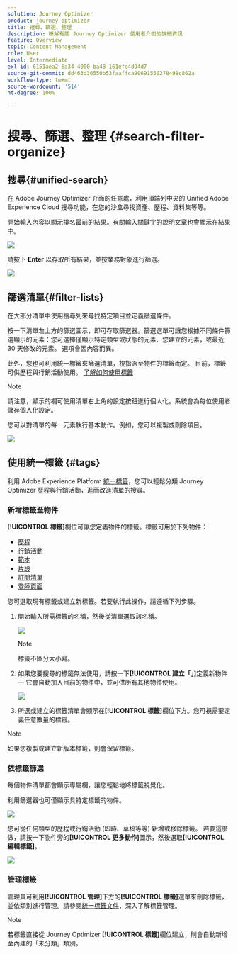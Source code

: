 ```yaml
---
solution: Journey Optimizer
product: journey optimizer
title: 搜尋、篩選、整理
description: 瞭解有關 Journey Optimizer 使用者介面的詳細資訊
feature: Overview
topic: Content Management
role: User
level: Intermediate
exl-id: 6151aea2-6a34-4000-ba48-161efe4d94d7
source-git-commit: dd463d36550b53faaffca90691550278498c862a
workflow-type: tm+mt
source-wordcount: '514'
ht-degree: 100%

---
```


# 搜尋、篩選、整理 {#search-filter-organize}

## 搜尋{#unified-search}

在 Adobe Journey Optimizer 介面的任意處，利用頂端列中央的 Unified Adobe Experience Cloud 搜尋功能，在您的沙盒尋找資產、歷程、資料集等等。 

開始輸入內容以顯示排名最前的結果。有關輸入關鍵字的說明文章也會顯示在結果中。

![](assets/unified-search.png)

請按下 **Enter** 以存取所有結果，並按業務對象進行篩選。

![](assets/search-and-filter.png)

## 篩選清單{#filter-lists}

在大部分清單中使用搜尋列來尋找特定項目並定義篩選條件。

按一下清單左上方的篩選圖示，即可存取篩選器。篩選選單可讓您根據不同條件篩選顯示的元素：您可選擇僅顯示特定類型或狀態的元素、您建立的元素，或最近 30 天修改的元素。 選項會因內容而異。

此外，您也可利用統一標籤來篩選清單，視指派至物件的標籤而定。 目前，標籤可供歷程與行銷活動使用。 [了解如何使用標籤](#tags)

>[!NOTE]
>
>請注意，顯示的欄可使用清單右上角的設定按鈕進行個人化。系統會為每位使用者儲存個人化設定。

您可以對清單的每一元素執行基本動作。例如，您可以複製或刪除項目。

![](assets/journey4.png)

## 使用統一標籤 {#tags}

利用 Adobe Experience Platform [統一標籤](https://experienceleague.adobe.com/docs/experience-platform/administrative-tags/overview.html?lang=zh-Hant)，您可以輕鬆分類 Journey Optimizer 歷程與行銷活動，進而改進清單的搜尋。

### 新增標籤至物件

**[!UICONTROL 標籤]**&#x200B;欄位可讓您定義物件的標籤。標籤可用於下列物件：

* [歷程](../building-journeys/journey-gs.md#change-properties)
* [行銷活動](../campaigns/create-campaign.md#create)
* [範本](../content-management/content-templates.md)
* [片段](../content-management/fragments.md)
* [訂閱清單](../landing-pages/subscription-list.md)
* [登陸頁面](../landing-pages/create-lp.md)

您可選取現有標籤或建立新標籤。若要執行此操作，請遵循下列步驟。

1. 開始輸入所需標籤的名稱，然後從清單選取該名稱。 

   ![](assets/tags1.png)

   >[!NOTE]
   >
   > 標籤不區分大小寫。

1. 如果您要搜尋的標籤無法使用，請按一下&#x200B;**[!UICONTROL 建立「」]**&#x200B;定義新物件 — 它會自動加入目前的物件中，並可供所有其他物件使用。

   ![](assets/tags4.png)

1. 所選或建立的標籤清單會顯示在&#x200B;**[!UICONTROL 標籤]**&#x200B;欄位下方。您可視需要定義任意數量的標籤。

>[!NOTE]
> 
> 如果您複製或建立新版本標籤，則會保留標籤。

### 依標籤篩選

每個物件清單都會顯示專屬欄，讓您輕鬆地將標籤視覺化。

利用篩選器也可僅顯示具特定標籤的物件。

![](assets/tags2.png)

您可從任何類型的歷程或行銷活動 (即時、草稿等等) 新增或移除標籤。 若要這麼做，請按一下物件旁的&#x200B;**[!UICONTROL 更多動作]**&#x200B;圖示，然後選取&#x200B;**[!UICONTROL 編輯標籤]**。

![](assets/tags3.png)

### 管理標籤

管理員可利用&#x200B;**[!UICONTROL 管理]**&#x200B;下方的&#x200B;**[!UICONTROL 標籤]**&#x200B;選單來刪除標籤，並依類別進行管理。請參閱[統一標籤文件](https://experienceleague.adobe.com/docs/experience-platform/administrative-tags/ui/managing-tags.html?lang=zh-Hant)，深入了解標籤管理。

>[!NOTE]
>
> 若標籤直接從 Journey Optimizer **[!UICONTROL 標籤]**&#x200B;欄位建立，則會自動新增至內建的「未分類」類別。
